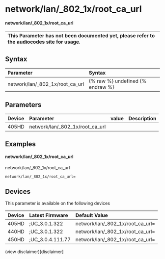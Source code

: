 ﻿---
description: network/lan/_802_1x/root_ca_url
search:
    keywords: ['network','lan','_802_1x','root_ca_url']
---

# network/lan/_802_1x/root_ca_url

#### network/lan/_802_1x/root_ca_url


| This Parameter has not been documented yet, please refer to the audiocodes site for usage.  |
| :--- |

## Syntax
| Parameter | Syntax |
| :--- | :--- |
|network/lan/_802_1x/root_ca_url | {% raw %} undefined {% endraw %} |

## Parameters
|Device|Parameter|value|Description|
|:---|:---|:---|:---|
| 405HD | network/lan/_802_1x/root_ca_url |  |  |

## Examples
#### network/lan/_802_1x/root_ca_url

network/lan/_802_1x/root_ca_url

```
network/lan/_802_1x/root_ca_url=
```

## Devices
This parameter is available on the following devices

| Device | Latest Firmware | Default Value |
|:---|:---|:---|
| 405HD | ;UC_3.0.1.322 | network/lan/_802_1x/root_ca_url= 
| 440HD | ;UC_3.0.1.322 | network/lan/_802_1x/root_ca_url= 
| 450HD | ;UC_3.0.4.111.77 | network/lan/_802_1x/root_ca_url= 

(view disclaimer)[disclaimer]
